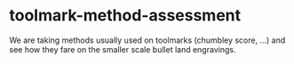 # toolmark-method-assessment
We are taking methods usually used on toolmarks (chumbley score, ...) and see how they fare on the smaller scale bullet land engravings.
